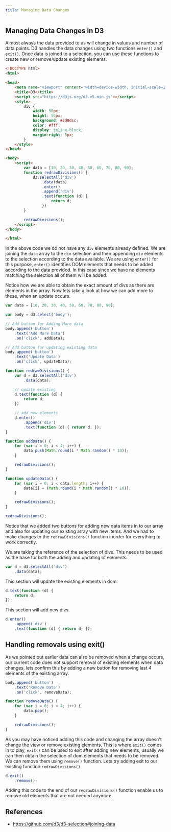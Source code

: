 ```yaml
---
title: Managing Data Changes
---
```

  
## Managing Data Changes in D3
Almost always the data provided to us will change in values and number of data points. D3 handles the data changes using two functions `enter()` and `exit()`. Once data is joined to a selection, you can use these functions to create new or remove/update existing elements.

```html
<!DOCTYPE html>
<html>

<head>
    <meta name="viewport" content="width=device-width, initial-scale=1.0">
    <title>D3</title>
    <script src="https://d3js.org/d3.v5.min.js"></script>
    <style>
        div {
            width: 50px;
            height: 50px;
            background: #2d8dcc;
            color: #fff;
            display: inline-block;
            margin-right: 5px;
        }
    </style>
</head>

<body>
    <script>
        var data = [10, 20, 30, 40, 50, 60, 70, 80, 90];
        function redrawDivisions() {
            d3.selectAll('div')
                .data(data)
                .enter()
                .append('div')
                .text(function (d) {
                    return d;
                })
        }

        redrawDivisions();
    </script>
</body>

</html>
```
In the above code we do not have any `div` elements already defined. We are joining the `data` array to the `div` selection and then appending `div` elements to the selection according to the data available. We are using `enter()` for this purpose, `enter()` identifies DOM elements that needs to be added according to the data provided. In this case since we have no elements matching the selection all of them will be added.

Notice how we are able to obtain the exact amount of divs as there are elements in the array. Now lets take a look at how we can add more to these, when an update occurs.

```javascript
var data = [10, 20, 30, 40, 50, 60, 70, 80, 90];

var body = d3.select('body');

// Add button for Adding More data
body.append('button')
    .text('Add More Data')
    .on('click', addData);

// Add button for updating existing data
body.append('button')
    .text('Update Data')
    .on('click', updateData);

function redrawDivisions() {
    var d = d3.selectAll('div')
        .data(data);

    // update existing
    d.text(function (d) {
        return d;
    })

    // add new elements
    d.enter()
        .append('div')
        .text(function (d) { return d; });
}

function addData() {
    for (var i = 0; i < 4; i++) {
        data.push(Math.round(i * Math.random() * 10));
    }

    redrawDivisions();
}

function updateData() {
    for (var i = 0; i < data.length; i++) {
        data[i] = (Math.round(i * Math.random() * 10));
    }

    redrawDivisions();
}

redrawDivisions();
```
Notice that we added two buttons for adding new data items in to our array and also for updating our existing array with new items. And we had to make changes to the `redrawDivisions()` function inorder for everything to work correctly.

We are taking the reference of the selection of divs. This needs to be used as the base for both the adding and updating of elements.
```javascript
var d = d3.selectAll('div')
    .data(data);
```
This section will update the existing elements in dom.
```javascript
d.text(function (d) {
    return d;
});
```
This section will add new divs.
```javascript
d.enter()
    .append('div')
    .text(function (d) { return d; });
```
## Handling removals using exit()
As we pointed out earlier data can also be removed when a change occurs, our current code does not support removal of existing elements when data changes, lets confirm this by adding a new button for removing last 4 elements of the existing array.

```javascript
body.append('button')
    .text('Remove Data')
    .on('click', removeData);

function removeData() {
    for (var i = 0; i < 4; i++) {
        data.pop();
    }

    redrawDivisions();
}
```
As you may have noticed adding this code and changing the array doesn't change the view or remove existing elements. This is where `exit()` comes in to play, `exit()` can be used to exit after adding new elements, usually we can then obtain the selection of dom elements that needs to be removed. We can remove them using `remove()` function. Lets try adding exit to our existing function `redrawDivisions()`.
```javascript
d.exit()
    .remove();
```
Adding this code to the end of our `redrawDivisions()` function enable us to remove old elements that are not needed anymore.

## References
- https://github.com/d3/d3-selection#joining-data
